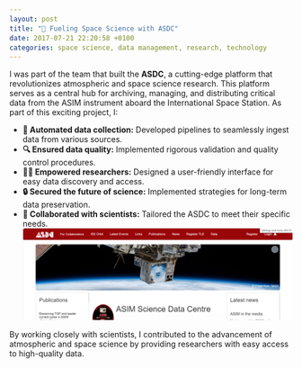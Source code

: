 ```yaml
---
layout: post
title: "🚀 Fueling Space Science with ASDC"
date: 2017-07-21 22:20:58 +0100
categories: space science, data management, research, technology
---
```


I was part of the team that built the **ASDC**, a cutting-edge platform that revolutionizes atmospheric and space science research. This platform serves as a central hub for archiving, managing, and distributing critical data from the ASIM instrument aboard the International Space Station. As part of this exciting project, I:

- **🤖 Automated data collection:** Developed pipelines to seamlessly ingest data from various sources.
- **🔍 Ensured data quality:** Implemented rigorous validation and quality control procedures.
- **🧑‍🔬 Empowered researchers:** Designed a user-friendly interface for easy data discovery and access.
- **🔒 Secured the future of science:** Implemented strategies for long-term data preservation.
- **🤝 Collaborated with scientists:** Tailored the ASDC to meet their specific needs.
![galaxy](/images/asdc.png "Galactic Plane")

By working closely with scientists, I contributed to the advancement of atmospheric and space science by providing researchers with easy access to high-quality data.

